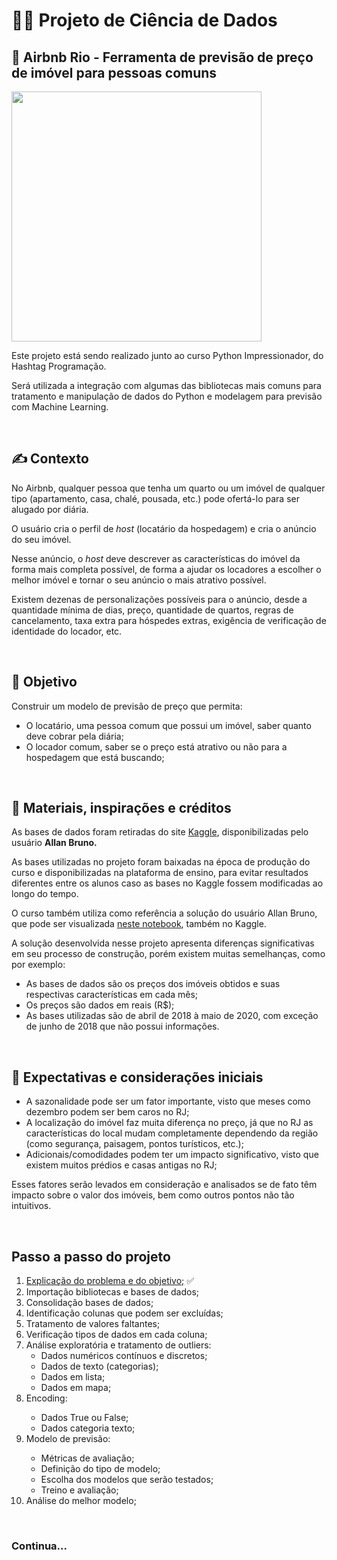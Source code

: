 <h1>👨‍💻 Projeto de Ciência de Dados</h1>
<h2>🏨 Airbnb Rio - Ferramenta de previsão de preço de imóvel para pessoas comuns</h2>
<img src="https://external-content.duckduckgo.com/iu/?u=https%3A%2F%2Flogodownload.org%2Fwp-content%2Fuploads%2F2016%2F10%2Fairbnb-logo-10.png&f=1&nofb=1" align="center" width="400px">
<p>Este projeto está sendo realizado junto ao curso Python Impressionador, do Hashtag Programação.</p>
<p>Será utilizada a integração com algumas das bibliotecas mais comuns para tratamento e manipulação de dados do Python e modelagem para previsão com Machine Learning.</p>
<br>


<h2>✍️ Contexto</h2>
<p>No Airbnb, qualquer pessoa que tenha um quarto ou um imóvel de qualquer tipo (apartamento, casa, chalé, pousada, etc.) pode ofertá-lo para ser alugado por diária.</p>
<p>O usuário cria o perfil de <i>host</i> (locatário da hospedagem) e cria o anúncio do seu imóvel.</p>
<p>Nesse anúncio, o <i>host</i> deve descrever as características do imóvel da forma mais completa possível, de forma a ajudar os locadores a escolher o melhor imóvel e  tornar o seu anúncio o mais atrativo possível.</p>
<p>Existem dezenas de personalizações possíveis para o anúncio, desde a quantidade mínima de dias, preço, quantidade de quartos, regras de cancelamento, taxa extra para hóspedes extras, exigência de verificação de identidade do locador, etc.</p>
<br>


<h2>🎯 Objetivo</h2>
<p>Construir um modelo de previsão de preço que permita:</p>
<ul>
	<li>O locatário, uma pessoa comum que possui um imóvel, saber quanto deve cobrar pela diária;</li>
	<li>O locador comum, saber se o preço está atrativo ou não para a hospedagem que está buscando;</li>
</ul>
<br>


<h2>📝 Materiais, inspirações e créditos</h2>
<p>As bases de dados foram retiradas do site <a href="https://www.kaggle.com/allanbruno/airbnb-rio-de-janeiro">Kaggle</a>, disponibilizadas pelo usuário <b>Allan Bruno.</b></p>
<p>As bases utilizadas no projeto foram baixadas na época de produção do curso e disponibilizadas na plataforma de ensino, para evitar resultados diferentes entre os alunos caso as bases no Kaggle fossem modificadas ao longo do tempo.</p>
<p>O curso também utiliza como referência a solução do usuário Allan Bruno, que pode ser visualizada <a href="https://www.kaggle.com/allanbruno/helping-regular-people-price-listings-on-airbnb">neste notebook</a>, também no Kaggle.</p>
<p>A solução desenvolvida nesse projeto apresenta diferenças significativas em seu processo de construção, porém existem muitas semelhanças, como por exemplo:</p>
<ul>
	<li>As bases de dados são os preços dos imóveis obtidos e suas respectivas características em cada mês;</li>
	<li>Os preços são dados em reais (R$);</li>
	<li>As bases utilizadas são de abril de 2018 à maio de 2020, com exceção de junho de 2018 que não possui informações.</li>
</ul>
<br>


<h2>💭 Expectativas e considerações iniciais</h2>
<ul>
	<li>A sazonalidade pode ser um fator importante, visto que meses como dezembro podem ser bem caros no RJ;</li>
	<li>A localização do imóvel faz muita diferença no preço, já que no RJ as características do local mudam completamente dependendo da região (como segurança, paisagem, pontos turísticos, etc.);</li>
	<li>Adicionais/comodidades podem ter um impacto significativo, visto que existem muitos prédios e casas antigas no RJ;</li>
</ul>
<p>Esses fatores serão levados em consideração e analisados se de fato têm impacto sobre o valor dos imóveis, bem como outros pontos não tão intuitivos.</p>
<br>


<h2>Passo a passo do projeto</h2>
<ol>
	<li><a href="https://github.com/rodrishud/projeto-hashtag-dados/edit/main/README.md#%EF%B8%8F-contexto">Explicação do problema e do objetivo;</a> ✅</li>
	<li>Importação bibliotecas e bases de dados;</li>
	<li>Consolidação bases de dados;</li>
	<li>Identificação colunas que podem ser excluídas;</li>
	<li>Tratamento de valores faltantes;</li>
	<li>Verificação tipos de dados em cada coluna;</li>
	<li>Análise exploratória e tratamento de outliers:
		<ul>
			<li>Dados numéricos contínuos e discretos;</li>
			<li>Dados de texto (categorias);</li>
			<li>Dados em lista;</li>
			<li>Dados em mapa;</li>
		</ul>
	<li>Encoding:</li>
		<ul>
			<li>Dados True ou False;</li>
			<li>Dados categoria texto;</li>
		</ul>
	<li>Modelo de previsão:</li>
		<ul>
			<li>Métricas de avaliação;</li>
			<li>Definição do tipo de modelo;</li>
			<li>Escolha dos modelos que serão testados;</li>
			<li>Treino e avaliação;</li>
		</ul>
	<li>Análise do melhor modelo;</li>
</ol>
<br>

  
<h3>Continua...</h3>
